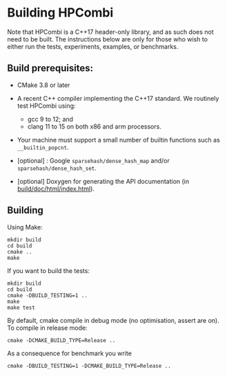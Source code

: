 # Building HPCombi

Note that HPCombi is a C++17 header-only library, and as such does not need to
be built. The instructions below are only for those who wish to either run the
tests, experiments, examples, or benchmarks.

## Build prerequisites:

- CMake 3.8 or later

- A recent C++ compiler implementing the C++17 standard. We routinely test
  HPCombi using:
  * gcc 9 to 12; and
  * clang 11 to 15
  on both x86 and arm processors.

- Your machine must support a small number of builtin functions such as `__builtin_popcnt`.

- [optional] : Google `sparsehash/dense_hash_map` and/or `sparsehash/dense_hash_set`.

- [optional] Doxygen for generating the API documentation (in [build/doc/html/index.html](build/doc/html/index.html)).

## Building

Using Make:

    mkdir build
    cd build
    cmake ..
    make

If you want to build the tests:

    mkdir build
    cd build
    cmake -DBUILD_TESTING=1 ..
    make
    make test

By default, cmake compile in debug mode (no optimisation, assert are on). To
compile in release mode:

    cmake -DCMAKE_BUILD_TYPE=Release ..

As a consequence for benchmark you write 

    cmake -DBUILD_TESTING=1 -DCMAKE_BUILD_TYPE=Release ..
